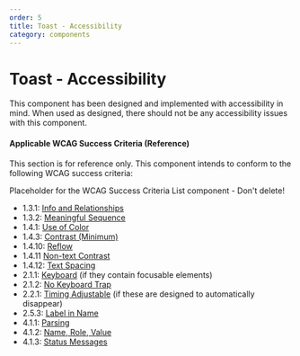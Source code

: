 ```yaml
---
order: 5
title: Toast - Accessibility
category: components
---
```


# Toast - Accessibility

This component has been designed and implemented with accessibility in mind. When used as designed, there should not be any accessibility issues with this component.

#### Applicable WCAG Success Criteria (Reference)

This section is for reference only. This component intends to conform to the following WCAG success criteria:

<dummy-wcag-success-criteria-list data-list="1.3.1|1.3.2|1.4.1|1.4.3|1.4.10|1.4.11|1.4.12|2.1.1|2.1.2|2.2.1|2.5.3|4.1.1|4.1.2|4.1.3">Placeholder for the WCAG Success Criteria List component - Don't delete!</dummy-wcag-success-criteria-list>

*   1.3.1: [Info and Relationships](https://www.w3.org/WAI/WCAG21/Understanding/info-and-relationships.html)
*   1.3.2: [Meaningful Sequence](https://www.w3.org/WAI/WCAG21/Understanding/meaningful-sequence.html)
*   1.4.1: [Use of Color](https://www.w3.org/WAI/WCAG21/Understanding/use-of-color.html)
*   1.4.3: [Contrast (Minimum)](https://www.w3.org/WAI/WCAG21/Understanding/contrast-minimum.html)
*   1.4.10: [Reflow](https://www.w3.org/WAI/WCAG21/Understanding/reflow.html)
*   1.4.11 [Non-text Contrast](https://www.w3.org/WAI/WCAG21/Understanding/non-text-contrast.html)
*   1.4.12: [Text Spacing](https://www.w3.org/WAI/WCAG21/Understanding/text-spacing.html)
*   2.1.1: [Keyboard](https://www.w3.org/WAI/WCAG21/Understanding/keyboard.html) (if they contain focusable elements)
*   2.1.2: [No Keyboard Trap](https://www.w3.org/WAI/WCAG21/Understanding/no-keyboard-trap.html)
*   2.2.1: [Timing Adjustable](https://www.w3.org/WAI/WCAG21/Understanding/timing-adjustable.html) (if these are designed to automatically disappear)
*   2.5.3: [Label in Name](https://www.w3.org/WAI/WCAG21/Understanding/label-in-name.html)
*   4.1.1: [Parsing](https://www.w3.org/WAI/WCAG21/Understanding/parsing.html)
*   4.1.2: [Name, Role, Value](https://www.w3.org/WAI/WCAG21/Understanding/name-role-value.html)
*   4.1.3: [Status Messages](https://www.w3.org/WAI/WCAG21/Understanding/status-messages.html)